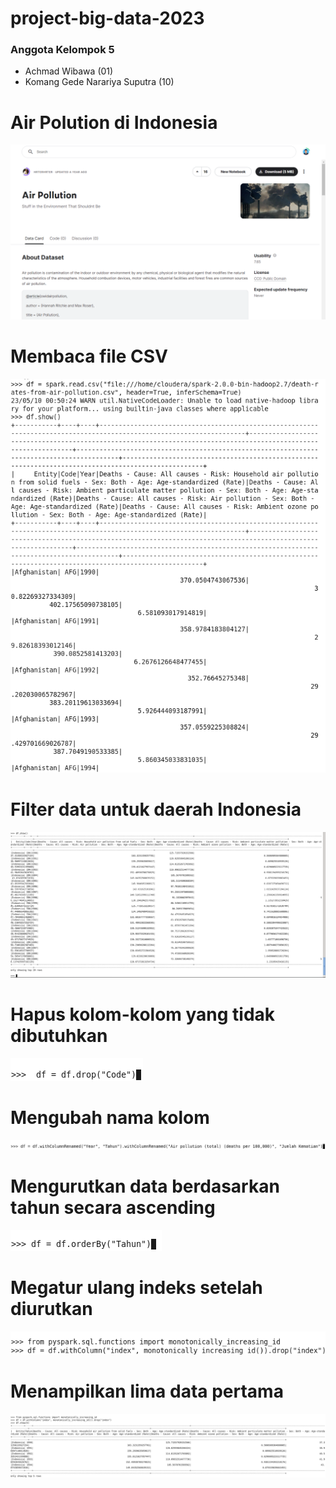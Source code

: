 # project-big-data-2023
### Anggota Kelompok 5
- Achmad Wibawa (01)
- Komang Gede Narariya Suputra (10)
# Air Polution di Indonesia
![Screenshot](images/airpolution.png)
# Membaca file CSV
![Screenshot](images/tabelAwal.png)
# Filter data untuk daerah Indonesia
![Screenshot](images/tabel.png)
# Hapus kolom-kolom yang tidak dibutuhkan
![Screenshot](images/dropTableCode.png)
# Mengubah nama kolom
![Screenshot](images/mengubahNamaKolom.png)
# Mengurutkan data berdasarkan tahun secara ascending
![Screenshot](images/mengurutkanSecaraASC.png)
# Megatur ulang indeks setelah diurutkan
![Screenshot](images/mengaturIndex.png)
# Menampilkan lima data pertama
![Screenshot](images/hasil.png)